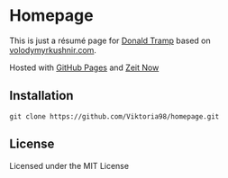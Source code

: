 # Homepage
This is just a résumé page for [Donald Tramp](https://m.facebook.com/DonaldTrump) based on [volodymyrkushnir.com](https://github.com/volodymyr-kushnir/volodymyrkushnir.com/wiki/R%C3%A9sum%C3%A9).

Hosted with  [GitHub Pages](https://viktoria98.github.io/homepage/) and [Zeit Now](https://homepage.vika-oleksandrova.now.sh/)

## Installation
```
git clone https://github.com/Viktoria98/homepage.git
```

## License
Licensed under the MIT License
